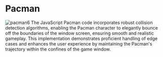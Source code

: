 # Pacman
![pacman6](https://github.com/J4G33/Pacman/assets/127263961/def7395b-d425-4793-b2a4-4de37ebd0835)
The JavaScript Pacman code incorporates robust collision detection algorithms, enabling the Pacman character to elegantly bounce off the boundaries of the window screen, ensuring smooth and realistic gameplay. This implementation demonstrates proficient handling of edge cases and enhances the user experience by maintaining the Pacman's trajectory within the confines of the game window.

